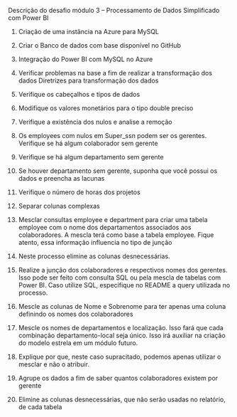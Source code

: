 Descrição do desafio módulo 3 – Processamento de Dados Simplificado com Power BI
1.	Criação de uma instância na Azure para MySQL
2.	Criar o Banco de dados com base disponível no GitHub
3.	Integração do Power BI com MySQL no Azure 
4.	Verificar problemas na base a fim de realizar a transformação dos dados
Diretrizes para transformação dos dados
1.	Verifique os cabeçalhos e tipos de dados
2.	Modifique os valores monetários para o tipo double preciso
3.	Verifique a existência dos nulos e analise a remoção
4.	Os employees com nulos em Super_ssn podem ser os gerentes. Verifique se há algum colaborador sem gerente
5.	Verifique se há algum departamento sem gerente
6.	Se houver departamento sem gerente, suponha que você possui os dados e preencha as lacunas
7.	Verifique o número de horas dos projetos
8.	Separar colunas complexas
9.	Mesclar consultas employee e department para criar uma tabela employee com o nome dos departamentos associados aos colaboradores. A mescla terá como base a tabela employee. Fique atento, essa informação influencia no tipo de junção
10.	Neste processo elimine as colunas desnecessárias. 
11.	Realize a junção dos colaboradores e respectivos nomes dos gerentes. Isso pode ser feito com consulta SQL ou pela mescla de tabelas com Power BI. Caso utilize SQL, especifique no README a query utilizada no processo.
12.	Mescle as colunas de Nome e Sobrenome para ter apenas uma coluna definindo os nomes dos colaboradores
13.	Mescle os nomes de departamentos e localização. Isso fará que cada combinação departamento-local seja único. Isso irá auxiliar na criação do modelo estrela em um módulo futuro.
14.	Explique por que, neste caso supracitado, podemos apenas utilizar o mesclar e não o atribuir. 
  
15.	Agrupe os dados a fim de saber quantos colaboradores existem por gerente
16.	Elimine as colunas desnecessárias, que não serão usadas no relatório, de cada tabela
